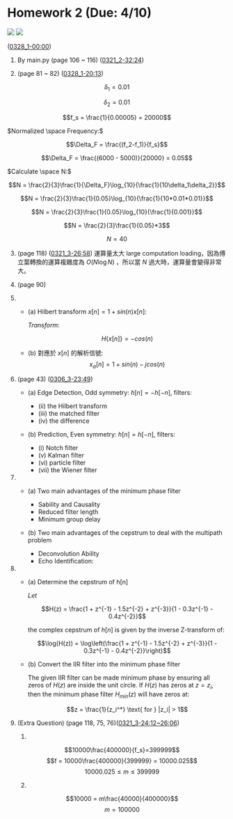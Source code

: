 # Homework 2 (Due: 4/10)
![](https://img.shields.io/badge/Name-林昕鋭-blue?logo=apple)
![](https://img.shields.io/badge/ID-ntnu41047035S-blue?logo=apple) 

([0328_1-00:00](https://cool.ntu.edu.tw/courses/34012/modules/items/1498479))

1. By main.py (page 106 ~ 116) ([0321_2-32:24](https://cool.ntu.edu.tw/courses/34012/modules/items/1491517))

2. (page 81 ~ 82) ([0328_1-20:13](https://cool.ntu.edu.tw/courses/34012/modules/items/1498479))
    
$$\delta_1 = 0.01$$

$$\delta_2 = 0.01$$

$$f_s = \frac{1}{0.00005} = 20000$$

$Normalized \space Frequency:$

$$\Delta_F = \frac{(f_2-f_1)}{f_s}$$

$$\Delta_F = \frac{(6000 - 5000)}{20000} = 0.05$$

$Calculate \space N:$

$$N = \frac{2}{3}\frac{1}{\Delta_F}\log_{10}{\frac{1}{10\delta_1\delta_2}}$$

$$N = \frac{2}{3}\frac{1}{0.05}\log_{10}{\frac{1}{10*0.01*0.01}}$$

$$N = \frac{2}{3}\frac{1}{0.05}\log_{10}{\frac{1}{0.001}}$$

$$N = \frac{2}{3}\frac{1}{0.05}*3$$

$$N = 40$$

3. (page 118) ([0321_3-26:58](https://cool.ntu.edu.tw/courses/34012/modules/items/1491518))
    運算量太大 large computation loading，因為傅立葉轉換的運算複雜度為 $O(N\log{N})$ ，所以當 $N$ 過大時，運算量會變得非常大。

4. (page 90)
    
5.  
    - (a) Hilbert transform $x[n]=1+sin⁡(n)x[n]$:

        $Transform:$

        $$H\{x[n]\}=−cos(n)$$

    - (b) 對應於 $x[n]$ 的解析信號:
        $$x_a[n]=1+sin⁡(n)−jcos⁡(n)$$

6. (page 43) ([0306_3-23:49](https://cool.ntu.edu.tw/courses/34012/modules/items/1475300))
    - (a) Edge Detection, Odd symmetry: $h[n] = -h[-n]$, filters:
        - (ii) the Hilbert transform
        - (iii) the matched filter
        - (iv) the difference

    - (b) Prediction, Even symmetry: $h[n] = h[-n]$, filters:
        - (i) Notch filter
        - (v) Kalman filter
        - (vi) particle filter
        - (vii) the Wiener filter

7.
    - (a) Two main advantages of the minimum phase filter
        - Sability and Causality
        - Reduced filter length 
        - Minimum group delay

    - (b) Two main advantages of the cepstrum
to deal with the multipath problem
        - Deconvolution Ability
        - Echo Identification:
        
8. 
    - (a) Determine the cepstrum of h[n]
    
        $Let$  

        $$H(z) = \frac{1 + z^{-1} - 1.5z^{-2} + z^{-3}}{1 - 0.3z^{-1} - 0.4z^{-2}}$$
        
        the complex cepstrum of $h[n]$ is given by the inverse Z-transform of: 
        
        $$\log(H(z)) = \log\left(\frac{1 + z^{-1} - 1.5z^{-2} + z^{-3}}{1 - 0.3z^{-1} - 0.4z^{-2}}\right)$$

    - (b) Convert the IIR filter into the minimum phase filter

        The given IIR filter can be made minimum phase by ensuring all zeros of  $H(z)$  are inside the unit circle. If $H(z)$ has zeros at $z = z_i$, then the minimum phase filter $H_{min}(z)$ will have zeros at: 

        $$z = \frac{1}{z_i^*} \text{ for } |z_i| > 1$$



9. (Extra Question) (page 118, 75, 76)([0321_3-24:12~26:06](https://cool.ntu.edu.tw/courses/34012/modules/items/1491518))

    1. 
    
    $$10000\frac{400000}{f_s}=399999$$
    $$f = 10000\frac{400000}{399999} = 10000.025$$
    $$10000.025 \leq m \leq 399999$$

    2. 

    $$10000 = m\frac{40000}{400000}$$
    $$m = 100000$$